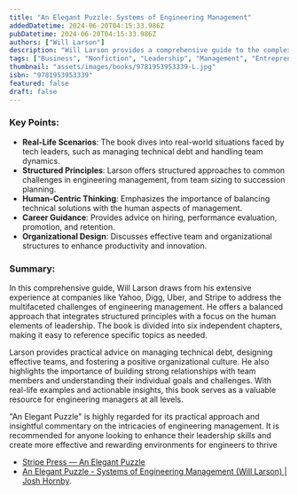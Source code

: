 ```yaml
---
title: "An Elegant Puzzle: Systems of Engineering Management"
addedDatetime: 2024-06-20T04:15:33.986Z
pubDatetime: 2024-06-20T04:15:33.986Z
authors: ["Will Larson"]
description: "Will Larson provides a comprehensive guide to the complexities of engineering management, blending structured principles with human-centric thinking."
tags: ["Business", "Nonfiction", "Leadership", "Management", "Entrepreneurship", "Self Help"]
thumbnail: "assets/images/books/9781953953339-L.jpg"
isbn: "9781953953339"
featured: false
draft: false 
---
```


### Key Points:

- **Real-Life Scenarios**: The book dives into real-world situations faced by tech leaders, such as managing technical debt and handling team dynamics.
- **Structured Principles**: Larson offers structured approaches to common challenges in engineering management, from team sizing to succession planning.
- **Human-Centric Thinking**: Emphasizes the importance of balancing technical solutions with the human aspects of management.
- **Career Guidance**: Provides advice on hiring, performance evaluation, promotion, and retention.
- **Organizational Design**: Discusses effective team and organizational structures to enhance productivity and innovation.

### Summary:

In this comprehensive guide, Will Larson draws from his extensive experience at companies like Yahoo, Digg, Uber, and Stripe to address the multifaceted challenges of engineering management. He offers a balanced approach that integrates structured principles with a focus on the human elements of leadership. The book is divided into six independent chapters, making it easy to reference specific topics as needed.

Larson provides practical advice on managing technical debt, designing effective teams, and fostering a positive organizational culture. He also highlights the importance of building strong relationships with team members and understanding their individual goals and challenges. With real-life examples and actionable insights, this book serves as a valuable resource for engineering managers at all levels.

"An Elegant Puzzle" is highly regarded for its practical approach and insightful commentary on the intricacies of engineering management. It is recommended for anyone looking to enhance their leadership skills and create more effective and rewarding environments for engineers to thrive

* [Stripe Press — An Elegant Puzzle](https://press.stripe.com/an-elegant-puzzle)
* [An Elegant Puzzle - Systems of Engineering Management (Will Larson) | Josh Hornby](https://joshhornby.com/books/an-elegant-puzzle).